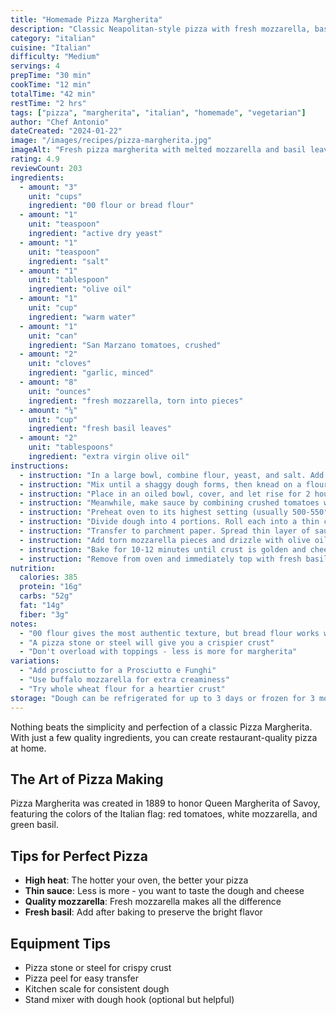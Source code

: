 ```yaml
---
title: "Homemade Pizza Margherita"
description: "Classic Neapolitan-style pizza with fresh mozzarella, basil, and San Marzano tomatoes"
category: "italian"
cuisine: "Italian"
difficulty: "Medium"
servings: 4
prepTime: "30 min"
cookTime: "12 min"
totalTime: "42 min"
restTime: "2 hrs"
tags: ["pizza", "margherita", "italian", "homemade", "vegetarian"]
author: "Chef Antonio"
dateCreated: "2024-01-22"
image: "/images/recipes/pizza-margherita.jpg"
imageAlt: "Fresh pizza margherita with melted mozzarella and basil leaves"
rating: 4.9
reviewCount: 203
ingredients:
  - amount: "3"
    unit: "cups"
    ingredient: "00 flour or bread flour"
  - amount: "1"
    unit: "teaspoon"
    ingredient: "active dry yeast"
  - amount: "1"
    unit: "teaspoon"
    ingredient: "salt"
  - amount: "1"
    unit: "tablespoon"
    ingredient: "olive oil"
  - amount: "1"
    unit: "cup"
    ingredient: "warm water"
  - amount: "1"
    unit: "can"
    ingredient: "San Marzano tomatoes, crushed"
  - amount: "2"
    unit: "cloves"
    ingredient: "garlic, minced"
  - amount: "8"
    unit: "ounces"
    ingredient: "fresh mozzarella, torn into pieces"
  - amount: "¼"
    unit: "cup"
    ingredient: "fresh basil leaves"
  - amount: "2"
    unit: "tablespoons"
    ingredient: "extra virgin olive oil"
instructions:
  - instruction: "In a large bowl, combine flour, yeast, and salt. Add olive oil and warm water."
  - instruction: "Mix until a shaggy dough forms, then knead on a floured surface for 8-10 minutes until smooth."
  - instruction: "Place in an oiled bowl, cover, and let rise for 2 hours until doubled."
  - instruction: "Meanwhile, make sauce by combining crushed tomatoes with minced garlic and a pinch of salt."
  - instruction: "Preheat oven to its highest setting (usually 500-550°F) with a pizza stone if you have one."
  - instruction: "Divide dough into 4 portions. Roll each into a thin circle on a floured surface."
  - instruction: "Transfer to parchment paper. Spread thin layer of sauce, leaving a 1-inch border."
  - instruction: "Add torn mozzarella pieces and drizzle with olive oil."
  - instruction: "Bake for 10-12 minutes until crust is golden and cheese is bubbly."
  - instruction: "Remove from oven and immediately top with fresh basil leaves."
nutrition:
  calories: 385
  protein: "16g"
  carbs: "52g"
  fat: "14g"
  fiber: "3g"
notes:
  - "00 flour gives the most authentic texture, but bread flour works well too"
  - "A pizza stone or steel will give you a crispier crust"
  - "Don't overload with toppings - less is more for margherita"
variations:
  - "Add prosciutto for a Prosciutto e Funghi"
  - "Use buffalo mozzarella for extra creaminess"
  - "Try whole wheat flour for a heartier crust"
storage: "Dough can be refrigerated for up to 3 days or frozen for 3 months"
---
```


Nothing beats the simplicity and perfection of a classic Pizza Margherita. With just a few quality ingredients, you can create restaurant-quality pizza at home.

## The Art of Pizza Making

Pizza Margherita was created in 1889 to honor Queen Margherita of Savoy, featuring the colors of the Italian flag: red tomatoes, white mozzarella, and green basil.

## Tips for Perfect Pizza

- **High heat**: The hotter your oven, the better your pizza
- **Thin sauce**: Less is more - you want to taste the dough and cheese
- **Quality mozzarella**: Fresh mozzarella makes all the difference
- **Fresh basil**: Add after baking to preserve the bright flavor

## Equipment Tips

- Pizza stone or steel for crispy crust
- Pizza peel for easy transfer
- Kitchen scale for consistent dough
- Stand mixer with dough hook (optional but helpful)

